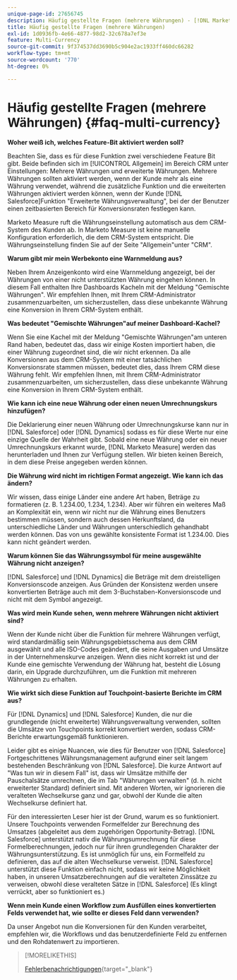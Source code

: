 ```yaml
---
unique-page-id: 27656745
description: Häufig gestellte Fragen (mehrere Währungen) - [!DNL Marketo Measure]
title: Häufig gestellte Fragen (mehrere Währungen)
exl-id: 1d0936fb-4e66-4877-98d2-32c678a7ef3e
feature: Multi-Currency
source-git-commit: 9f374537dd3690b5c904e2ac1933ff460dc66282
workflow-type: tm+mt
source-wordcount: '770'
ht-degree: 0%

---
```


# Häufig gestellte Fragen (mehrere Währungen) {#faq-multi-currency}

**Woher weiß ich, welches Feature-Bit aktiviert werden soll?**

Beachten Sie, dass es für diese Funktion zwei verschiedene Feature Bit gibt. Beide befinden sich im [!UICONTROL Allgemein] im Bereich CRM unter Einstellungen: Mehrere Währungen und erweiterte Währungen. Mehrere Währungen sollten aktiviert werden, wenn der Kunde mehr als eine Währung verwendet, während die zusätzliche Funktion und die erweiterten Währungen aktiviert werden können, wenn der Kunde [!DNL Salesforce]Funktion &quot;Erweiterte Währungsverwaltung&quot;, bei der der Benutzer einen zeitbasierten Bereich für Konversionsraten festlegen kann.

Marketo Measure ruft die Währungseinstellung automatisch aus dem CRM-System des Kunden ab. In Marketo Measure ist keine manuelle Konfiguration erforderlich, die dem CRM-System entspricht. Die Währungseinstellung finden Sie auf der Seite &quot;Allgemein&quot;unter &quot;CRM&quot;.

**Warum gibt mir mein Werbekonto eine Warnmeldung aus?**

Neben Ihrem Anzeigenkonto wird eine Warnmeldung angezeigt, bei der Währungen von einer nicht unterstützten Währung eingehen können. In diesem Fall enthalten Ihre Dashboards Kacheln mit der Meldung &quot;Gemischte Währungen&quot;. Wir empfehlen Ihnen, mit Ihrem CRM-Administrator zusammenzuarbeiten, um sicherzustellen, dass diese unbekannte Währung eine Konversion in Ihrem CRM-System enthält.

**Was bedeutet &quot;Gemischte Währungen&quot;auf meiner Dashboard-Kachel?**

Wenn Sie eine Kachel mit der Meldung &quot;Gemischte Währungen&quot;am unteren Rand haben, bedeutet das, dass wir einige Kosten importiert haben, die einer Währung zugeordnet sind, die wir nicht erkennen. Da alle Konversionen aus dem CRM-System mit einer tatsächlichen Konversionsrate stammen müssen, bedeutet dies, dass Ihrem CRM diese Währung fehlt. Wir empfehlen Ihnen, mit Ihrem CRM-Administrator zusammenzuarbeiten, um sicherzustellen, dass diese unbekannte Währung eine Konversion in Ihrem CRM-System enthält.

**Wie kann ich eine neue Währung oder einen neuen Umrechnungskurs hinzufügen?**

Die Deklarierung einer neuen Währung oder Umrechnungskurse kann nur in [!DNL Salesforce] oder [!DNL Dynamics] sodass es für diese Werte nur eine einzige Quelle der Wahrheit gibt. Sobald eine neue Währung oder ein neuer Umrechnungskurs erkannt wurde, [!DNL Marketo Measure] werden das herunterladen und Ihnen zur Verfügung stellen. Wir bieten keinen Bereich, in dem diese Preise angegeben werden können.

**Die Währung wird nicht im richtigen Format angezeigt. Wie kann ich das ändern?**

Wir wissen, dass einige Länder eine andere Art haben, Beträge zu formatieren (z. B. 1.234.00, 1.234, 1.234). Aber wir führen ein weiteres Maß an Komplexität ein, wenn wir nicht nur die Währung eines Benutzers bestimmen müssen, sondern auch dessen Herkunftsland, da unterschiedliche Länder und Währungen unterschiedlich gehandhabt werden können. Das von uns gewählte konsistente Format ist 1.234.00. Dies kann nicht geändert werden.

**Warum können Sie das Währungssymbol für meine ausgewählte Währung nicht anzeigen?**

[!DNL Salesforce] und [!DNL Dynamics] die Beträge mit dem dreistelligen Konversionscode anzeigen. Aus Gründen der Konsistenz werden unsere konvertierten Beträge auch mit dem 3-Buchstaben-Konversionscode und nicht mit dem Symbol angezeigt.

**Was wird mein Kunde sehen, wenn mehrere Währungen nicht aktiviert sind?**

Wenn der Kunde nicht über die Funktion für mehrere Währungen verfügt, wird standardmäßig sein Währungsgebietsschema aus dem CRM ausgewählt und alle ISO-Codes geändert, die seine Ausgaben und Umsätze in der Unternehmenskurve anzeigen. Wenn dies nicht korrekt ist und der Kunde eine gemischte Verwendung der Währung hat, besteht die Lösung darin, ein Upgrade durchzuführen, um die Funktion mit mehreren Währungen zu erhalten.

**Wie wirkt sich diese Funktion auf Touchpoint-basierte Berichte im CRM aus?**

Für [!DNL Dynamics] und [!DNL Salesforce] Kunden, die nur die grundlegende (nicht erweiterte) Währungsverwaltung verwenden, sollten die Umsätze von Touchpoints korrekt konvertiert werden, sodass CRM-Berichte erwartungsgemäß funktionieren.

Leider gibt es einige Nuancen, wie dies für Benutzer von [!DNL Salesforce] Fortgeschrittenes Währungsmanagement aufgrund einer seit langem bestehenden Beschränkung von [!DNL Salesforce]. Die kurze Antwort auf &quot;Was tun wir in diesem Fall&quot; ist, dass wir Umsätze mithilfe der Pauschalsätze umrechnen, die im Tab &quot;Währungen verwalten&quot; (d. h. nicht erweiterter Standard) definiert sind. Mit anderen Worten, wir ignorieren die veralteten Wechselkurse ganz und gar, obwohl der Kunde die alten Wechselkurse definiert hat.

Für den interessierten Leser hier ist der Grund, warum es so funktioniert. Unsere Touchpoints verwenden Formelfelder zur Berechnung des Umsatzes (abgeleitet aus dem zugehörigen Opportunity-Betrag). [!DNL Salesforce] unterstützt nativ die Währungsumrechnung für diese Formelberechnungen, jedoch nur für ihren grundlegenden Charakter der Währungsunterstützung. Es ist unmöglich für uns, ein Formelfeld zu definieren, das auf die alten Wechselkurse verweist. [!DNL Salesforce] unterstützt diese Funktion einfach nicht, sodass wir keine Möglichkeit haben, in unseren Umsatzberechnungen auf die veralteten Zinssätze zu verweisen, obwohl diese veralteten Sätze in [!DNL Salesforce] (Es klingt verrückt, aber so funktioniert es.)

**Wenn mein Kunde einen Workflow zum Ausfüllen eines konvertierten Felds verwendet hat, wie sollte er dieses Feld dann verwenden?**

Da unser Angebot nun die Konversionen für den Kunden verarbeitet, empfehlen wir, die Workflows und das benutzerdefinierte Feld zu entfernen und den Rohdatenwert zu importieren.

>[!MORELIKETHIS]
>
>[Fehlerbenachrichtigungen](/help/configuration-and-setup/getting-started-with-marketo-measure/error-notifications.md){target="_blank"}
